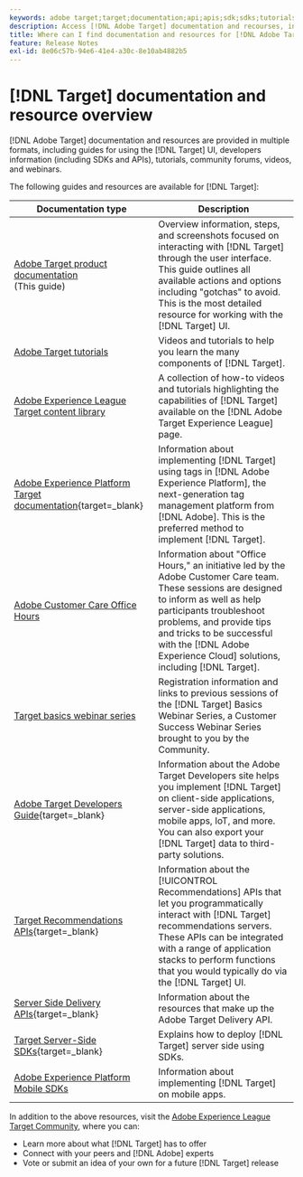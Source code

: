 ```yaml
---
keywords: adobe target;target;documentation;api;apis;sdk;sdks;tutorials;doc;documentation
description: Access [!DNL Adobe Target] documentation and recourses, including online help, tutorials, videos, and developer documentation (SDKs, APIs, and JavaScript libraries).
title: Where can I find documentation and resources for [!DNL Adobe Target]?
feature: Release Notes
exl-id: 8e06c57b-94e6-41e4-a30c-8e10ab4882b5
---
```

# [!DNL Target] documentation and resource overview

[!DNL Adobe Target] documentation and resources are provided in multiple formats, including guides for using the [!DNL Target] UI, developers information (including SDKs and APIs), tutorials, community forums, videos, and webinars.

The following guides and resources are available for [!DNL Target]:

|Documentation type|Description|
| --- | --- |
|[Adobe Target product documentation](/help/main/target-home.md)<br>(This guide)|Overview information, steps, and screenshots focused on interacting with [!DNL Target] through the user interface. This guide outlines all available actions and options including "gotchas" to avoid. This is the most detailed resource for working with the [!DNL Target] UI.|
|[Adobe Target tutorials](https://experienceleague.adobe.com/docs/target-learn/tutorials/overview.html)|Videos and tutorials to help you learn the many components of [!DNL Target].|
|[Adobe Experience League Target content library](https://guided.adobe.com/#recommended/solutions/target)|A collection of how-to videos and tutorials highlighting the capabilities of [!DNL Target] available on the [!DNL Adobe Target Experience League] page.|
|[Adobe Experience Platform Target documentation](https://experienceleague.adobe.com/docs/target-dev/developer/client-side/at-js-implementation/deploy-at-js/implement-target-using-adobe-launch.html){target=_blank}|Information about implementing [!DNL Target] using tags in [!DNL Adobe Experience Platform], the next-generation tag management platform from [!DNL Adobe]. This is the preferred method to implement [!DNL Target].|
|[Adobe Customer Care Office Hours](/help/main/cmp-resources-and-contact-information.md#concept_58EA30379D3B48C4848BA2A8C464A5B7)|Information about "Office Hours," an initiative led by the Adobe Customer Care team. These sessions are designed to inform as well as help participants troubleshoot problems, and provide tips and tricks to be successful with the [!DNL Adobe Experience Cloud] solutions, including [!DNL Target].|
|[Target basics webinar series](https://landing.adobe.com/acs/2018/na/adobe-target/registration.html)|Registration information and links to previous sessions of the [!DNL Target] Basics Webinar Series, a Customer Success Webinar Series brought to you by the Community.|
|[Adobe Target Developers Guide](https://experienceleague.adobe.com/docs/target-dev/developer/overview.html){target=_blank}|Information about the Adobe Target Developers site helps you implement [!DNL Target] on client-side applications, server-side applications, mobile apps, IoT, and more. You can also export your [!DNL Target] data to third-party solutions.|
|[Target Recommendations APIs](https://experienceleague.adobe.com/docs/target-dev/developer/api/recommendations-api/overview.html){target=_blank}|Information about the [!UICONTROL Recommendations] APIs that let you programmatically interact with [!DNL Target] recommendations servers. These APIs can be integrated with a range of application stacks to perform functions that you would typically do via the [!DNL Target] UI.|
|[Server Side Delivery APIs](https://experienceleague.adobe.com/docs/target-dev/developer/server-side/server-side-overview.html){target=_blank}|Information about the resources that make up the Adobe Target Delivery API.|
|[Target Server-Side SDKs](https://experienceleague.adobe.com/docs/target-dev/developer/server-side/getting-started.html){target=_blank}|Explains how to deploy [!DNL Target] server side using SDKs.|
|[Adobe Experience Platform Mobile SDKs](https://experienceleague.adobe.com/docs/mobile.html)|Information about implementing [!DNL Target] on mobile apps.|

In addition to the above resources, visit the [Adobe Experience League Target Community](https://experienceleaguecommunities.adobe.com/t5/adobe-target/ct-p/adobe-target-community), where you can:

* Learn more about what [!DNL Target] has to offer 
* Connect with your peers and [!DNL Adobe] experts 
* Vote or submit an idea of your own for a future [!DNL Target] release